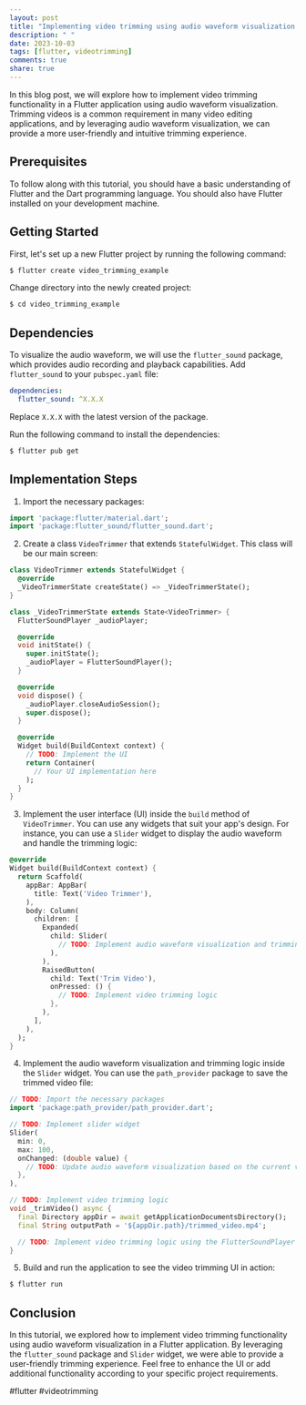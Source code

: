 ```yaml
---
layout: post
title: "Implementing video trimming using audio waveform visualization in Flutter"
description: " "
date: 2023-10-03
tags: [flutter, videotrimming]
comments: true
share: true
---
```


In this blog post, we will explore how to implement video trimming functionality in a Flutter application using audio waveform visualization. Trimming videos is a common requirement in many video editing applications, and by leveraging audio waveform visualization, we can provide a more user-friendly and intuitive trimming experience.

## Prerequisites
To follow along with this tutorial, you should have a basic understanding of Flutter and the Dart programming language. You should also have Flutter installed on your development machine.

## Getting Started
First, let's set up a new Flutter project by running the following command:

```bash
$ flutter create video_trimming_example
```

Change directory into the newly created project:

```bash
$ cd video_trimming_example
```

## Dependencies
To visualize the audio waveform, we will use the `flutter_sound` package, which provides audio recording and playback capabilities. Add `flutter_sound` to your `pubspec.yaml` file:

```yaml
dependencies:
  flutter_sound: ^X.X.X
```

Replace `X.X.X` with the latest version of the package.

Run the following command to install the dependencies:

```bash
$ flutter pub get
```

## Implementation Steps
1. Import the necessary packages:

```dart
import 'package:flutter/material.dart';
import 'package:flutter_sound/flutter_sound.dart';
```

2. Create a class `VideoTrimmer` that extends `StatefulWidget`. This class will be our main screen:

```dart
class VideoTrimmer extends StatefulWidget {
  @override
  _VideoTrimmerState createState() => _VideoTrimmerState();
}

class _VideoTrimmerState extends State<VideoTrimmer> {
  FlutterSoundPlayer _audioPlayer;

  @override
  void initState() {
    super.initState();
    _audioPlayer = FlutterSoundPlayer();
  }

  @override
  void dispose() {
    _audioPlayer.closeAudioSession();
    super.dispose();
  }

  @override
  Widget build(BuildContext context) {
    // TODO: Implement the UI
    return Container(
      // Your UI implementation here
    );
  }
}
```

3. Implement the user interface (UI) inside the `build` method of `VideoTrimmer`. You can use any widgets that suit your app's design. For instance, you can use a `Slider` widget to display the audio waveform and handle the trimming logic:

```dart
@override
Widget build(BuildContext context) {
  return Scaffold(
    appBar: AppBar(
      title: Text('Video Trimmer'),
    ),
    body: Column(
      children: [
        Expanded(
          child: Slider(
            // TODO: Implement audio waveform visualization and trimming logic
          ),
        ),
        RaisedButton(
          child: Text('Trim Video'),
          onPressed: () {
            // TODO: Implement video trimming logic
          },
        ),
      ],
    ),
  );
}
```

4. Implement the audio waveform visualization and trimming logic inside the `Slider` widget. You can use the `path_provider` package to save the trimmed video file:

```dart
// TODO: Import the necessary packages
import 'package:path_provider/path_provider.dart';

// TODO: Implement slider widget
Slider(
  min: 0,
  max: 100,
  onChanged: (double value) {
    // TODO: Update audio waveform visualization based on the current value
  },
),

// TODO: Implement video trimming logic
void _trimVideo() async {
  final Directory appDir = await getApplicationDocumentsDirectory();
  final String outputPath = '${appDir.path}/trimmed_video.mp4';

  // TODO: Implement video trimming logic using the FlutterSoundPlayer
}

```

5. Build and run the application to see the video trimming UI in action:

```bash
$ flutter run
```

## Conclusion
In this tutorial, we explored how to implement video trimming functionality using audio waveform visualization in a Flutter application. By leveraging the `flutter_sound` package and `Slider` widget, we were able to provide a user-friendly trimming experience. Feel free to enhance the UI or add additional functionality according to your specific project requirements.

#flutter #videotrimming